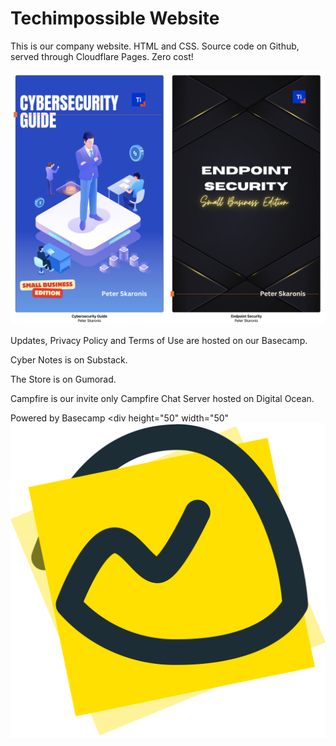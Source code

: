 # Techimpossible Website

This is our company website. HTML and CSS. Source code on Github, served through Cloudflare Pages. Zero cost!

![](/og-image.png)

Updates, Privacy Policy and Terms of Use are hosted on our Basecamp.

Cyber Notes is on Substack.

The Store is on Gumorad.

Campfire is our invite only Campfire Chat Server hosted on Digital Ocean.

Powered by Basecamp <div height="50" width="50" ![](/basecamp.svg) </div>
